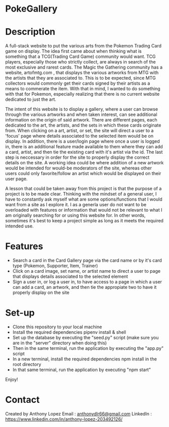# PokeGallery

# Description

A full-stack website to put the various arts from the Pokemon Trading Card game on display. The idea first came about when thinking what is something that a TCG(Trading Card Game) community would want. TCG players, especially those who strictly collect, are always in search of the most exclusive and rarest cards. The Magic the Gathering community has a website, artofmtg.com , that displays the various artworks from MTG with the artists that they are associated to. This is to be expected, since MTG collectors would commonly get their cards signed by their artists as a means to commerate the item. With that in mind, I wanted to do something with that for Pokemon, especially realizing that there is no current website dedicated to just the art. 

The intent of this website is to display a gallery, where a user can browse through the various artworks and when taken interest, can see additional information on the origin of said artwork. There are different pages, each dedicated to the art, the artists, and the sets in which these cards originate from. When clicking on a art, artist, or set, the site will direct a user to a 'focus' page where details associated to the selected item would be on display. In addition, there is a user/login page where once a user is logged in, there is an additional feature made available to them where they can add a card, artist, and then tie the existing card with it's artist via the id. The last step is neccessary in order for the site to properly display the correct details on the site. A working idea could be where addition of a new artwork would be intended for would-be moderators of the site, whereas other users could only favorite/follow an artist which would be displayed on their user page. 

A lesson that could be taken away from this project is that the purpose of a project is to be made clear. Thinking with the mindset of a general user, I have to constantly ask myself what are some options/functions that I would want from a site as I explore it. I as a generla user do not want to be overloaded with features or information that would not be relevant to what I am originally searching for or using this website for. In other words, sometimes it's best to keep a project simple as long as it meets the required intended use. 

# Features
* Search a card in the Card Gallery page via the card name or by it's card type (Pokemon, Supporter, Item, Trainer)
* Click on a card image, set name, or artist name to direct a user to page that displays details associated to the selected element
* Sign a user in, or log a user in, to have access to a page in which a user can add a card, an artwork, and then tie the appropiate two to have it properly display on the site 

# Set-up

* Clone this repository to your local machine
* Install the required dependencies pipenv install & shell 
* Set up the database by executing the "seed.py" script (make sure you are in the "server" directory when doing this)
* Then in the same terminal, run the application by executing the "app.py" script
* In a new terminal, install the required dependencies npm install in the root directory
* In that same terminal, run the application by executing "npm start"

Enjoy!

# Contact

Created by Anthony Lopez
Email : anthonydlr66@gmail.com
LinkedIn : https://www.linkedin.com/in/anthony-lopez-203492126/
